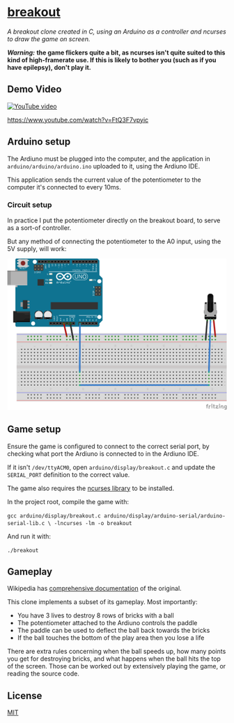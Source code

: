 # [breakout](https://github.com/LeoMcA/breakout)

*A breakout clone created in C, using an Arduino as a controller and ncurses to draw the game on screen.*

***Warning:*** **the game flickers quite a bit, as ncurses isn't quite suited to this kind of high-framerate use. If this is likely to bother you (such as if you have epilepsy), don't play it.**

## Demo Video

[![YouTube video](http://img.youtube.com/vi/FtQ3F7vpyic/0.jpg)](https://www.youtube.com/embed/FtQ3F7vpyic?rel=0&amp;showinfo=0)

https://www.youtube.com/watch?v=FtQ3F7vpyic

## Arduino setup

The Ardiuno must be plugged into the computer, and the application in `arduino/arduino/arduino.ino` uploaded to it, using the Ardiuno IDE.

This application sends the current value of the potentiometer to the computer it's connected to every 10ms.

### Circuit setup

In practice I put the potentiometer directly on the breakout board, to serve as a sort-of controller.

But any method of connecting the potentiometer to the A0 input, using the 5V supply, will work:

![Circuit Diagram](https://raw.githubusercontent.com/LeoMcA/breakout/master/documentation/circuit%20diagram.png)

## Game setup

Ensure the game is configured to connect to the correct serial port, by checking what port the Ardiuno is connected to in the Ardiuno IDE.

If it isn't `/dev/ttyACM0`, open `arduino/display/breakout.c` and update the `SERIAL_PORT` definition to the correct value.

The game also requires the [ncurses library][1] to be installed.

In the project root, compile the game with:

`gcc arduino/display/breakout.c arduino/display/arduino-serial/arduino-serial-lib.c \
-lncurses -lm -o breakout`

And run it with:

`./breakout`

## Gameplay

Wikipedia has [comprehensive documentation][2] of the original.

This clone implements a subset of its gameplay. Most importantly:
* You have 3 lives to destroy 8 rows of bricks with a ball
* The potentiometer attached to the Ardiuno controls the paddle
* The paddle can be used to deflect the ball back towards the bricks
* If the ball touches the bottom of the play area then you lose a life

There are extra rules concerning when the ball speeds up, how many points you get for destroying bricks, and what happens when the ball hits the top of the screen. Those can be worked out by extensively playing the game, or reading the source code.

## License

[MIT](https://github.com/LeoMcA/breakout/blob/master/LICENSE)

[1]: https://www.gnu.org/software/ncurses/ncurses.html
[2]: https://en.wikipedia.org/wiki/Breakout_(video_game)#Gameplay
